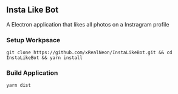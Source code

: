 ## Insta Like Bot

A Electron application that likes all photos on a Instragram profile

### Setup Workpsace
```
git clone https://github.com/xRealNeon/InstaLikeBot.git && cd InstaLikeBot && yarn install
```

### Build Application
```
yarn dist
```
